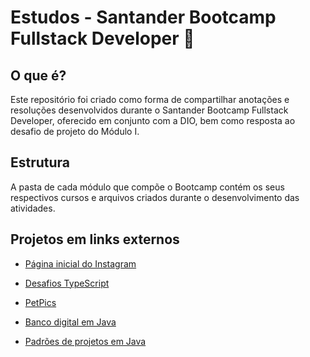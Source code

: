 # Estudos - Santander Bootcamp Fullstack Developer :rocket:
## O que é?

Este repositório foi criado como forma de compartilhar anotações e resoluções desenvolvidos durante o Santander Bootcamp Fullstack Developer, oferecido em conjunto com a DIO, bem como resposta ao desafio de projeto do Módulo I.

## Estrutura

A pasta de cada módulo que compõe o Bootcamp contém os seus respectivos cursos e arquivos criados durante o desenvolvimento das atividades.

## Projetos em links externos
 - [Página inicial do Instagram](https://github.com/queCail/instagram-homepage-clone)
 - [Desafios TypeScript](https://github.com/queCail/desafios-typescript)

- [PetPics](https://github.com/queCail/PetPics)

- [Banco digital em Java](https://github.com/queCail/banco-dio)

- [Padrões de projetos em Java](https://github.com/queCail/desafio-padroes-projetos-dio)

  
